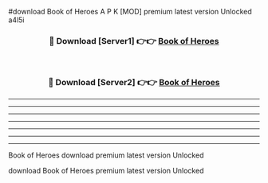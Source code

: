 #download Book of Heroes A P K [MOD] premium latest version Unlocked a4l5i 



<div align="center">
<h3>🔴 Download [Server1] 👉👉 <a href="https://apkdownload3.web.app/">Book of Heroes</a></h3><br>

<h3>🔴 Download [Server2] 👉👉 <a href="https://apkdownload3.web.app/">Book of Heroes</a></h3>
</div>





----------------------------------------------------------

----------------------------------------------------------

----------------------------------------------------------

----------------------------------------------------------

----------------------------------------------------------

----------------------------------------------------------

----------------------------------------------------------

Book of Heroes download premium latest version Unlocked

download Book of Heroes premium latest version Unlocked
